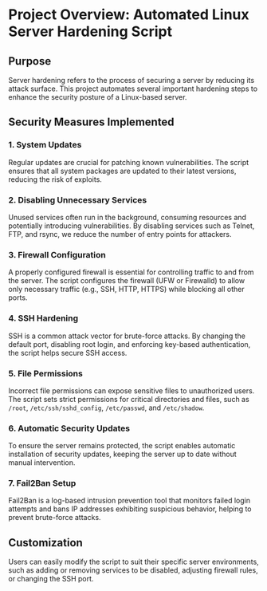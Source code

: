# Project Overview: Automated Linux Server Hardening Script

## Purpose

Server hardening refers to the process of securing a server by reducing its attack surface. This project automates several important hardening steps to enhance the security posture of a Linux-based server.

## Security Measures Implemented

### 1. System Updates
Regular updates are crucial for patching known vulnerabilities. The script ensures that all system packages are updated to their latest versions, reducing the risk of exploits.

### 2. Disabling Unnecessary Services
Unused services often run in the background, consuming resources and potentially introducing vulnerabilities. By disabling services such as Telnet, FTP, and rsync, we reduce the number of entry points for attackers.

### 3. Firewall Configuration
A properly configured firewall is essential for controlling traffic to and from the server. The script configures the firewall (UFW or Firewalld) to allow only necessary traffic (e.g., SSH, HTTP, HTTPS) while blocking all other ports.

### 4. SSH Hardening
SSH is a common attack vector for brute-force attacks. By changing the default port, disabling root login, and enforcing key-based authentication, the script helps secure SSH access.

### 5. File Permissions
Incorrect file permissions can expose sensitive files to unauthorized users. The script sets strict permissions for critical directories and files, such as `/root`, `/etc/ssh/sshd_config`, `/etc/passwd`, and `/etc/shadow`.

### 6. Automatic Security Updates
To ensure the server remains protected, the script enables automatic installation of security updates, keeping the server up to date without manual intervention.

### 7. Fail2Ban Setup
Fail2Ban is a log-based intrusion prevention tool that monitors failed login attempts and bans IP addresses exhibiting suspicious behavior, helping to prevent brute-force attacks.

## Customization

Users can easily modify the script to suit their specific server environments, such as adding or removing services to be disabled, adjusting firewall rules, or changing the SSH port.
